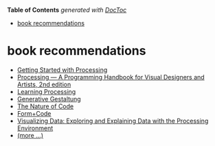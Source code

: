 <!-- START doctoc generated TOC please keep comment here to allow auto update -->
<!-- DON'T EDIT THIS SECTION, INSTEAD RE-RUN doctoc TO UPDATE -->
**Table of Contents**  *generated with [DocToc](https://github.com/thlorenz/doctoc)*

- [book recommendations](#book-recommendations)

<!-- END doctoc generated TOC please keep comment here to allow auto update -->

# book recommendations

- [Getting Started with Processing](http://shop.oreilly.com/product/0636920000570.do)
- [Processing — A Programming Handbook for Visual Designers and Artists, 2nd edition](https://processing.org/handbook/)
- [Learning Processing](http://www.learningprocessing.com/)
- [Generative Gestaltung](http://www.generative-gestaltung.de/)
- [The Nature of Code](http://natureofcode.com/book/)
- [Form+Code](http://formandcode.com/)
- [Visualizing Data: Exploring and Explaining Data with the Processing Environment](http://www.amazon.com/Visualizing-Data-Explaining-Processing-Environment/dp/0596514557/ref=pd_sim_b_7?ie=UTF8&refRID=1QMPD8Z2H3QFHM3BBHY0)
- [(more ...)](http://processing.org/books/)